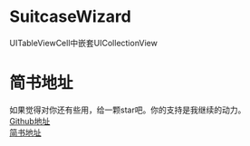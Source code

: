 # SuitcaseWizard
UITableViewCell中嵌套UICollectionView

# 简书地址 <br />
如果觉得对你还有些用，给一颗star吧。你的支持是我继续的动力。<br />
[Github地址](https://github.com/KingTortoise/SuitcaseWizard.git)<br />
[简书地址](https://www.jianshu.com/p/007f607797ea)

